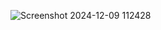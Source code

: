 ![Screenshot 2024-12-09 112428](https://github.com/user-attachments/assets/09b8a19d-5dd3-4708-be81-eb7b1492d4dd)
